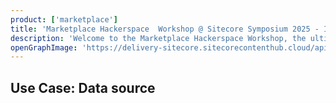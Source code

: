 ```yaml
---
product: ['marketplace']
title: 'Marketplace Hackerspace  Workshop @ Sitecore Symposium 2025 - Introduction'
description: 'Welcome to the Marketplace Hackerspace Workshop, the ultimate developer playground at Sitecore Symposium 2025. Whether you are a seasoned Sitecore architect or just getting started with XM Cloud, this is your chance to build, compete, and connect.'
openGraphImage: 'https://delivery-sitecore.sitecorecontenthub.cloud/api/public/content/d2da3c36914d4b34943ca023f2b5e615?v=cfd5dc08'
---
```


## Use Case: Data source